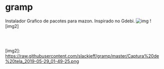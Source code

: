 # gramp
Instalador Grafico de pacotes para mazon. Inspirado no Gdebi.
![img]
![img2]

<br>

[img]: https://raw.githubusercontent.com/slackjeff/gramp/master/Captura%20de%20tela_2019-05-29_01-49-25.png
<br>
[img2]: https://raw.githubusercontent.com/slackjeff/gramp/master/Captura%20de%20tela_2019-05-29_01-49-25.png
